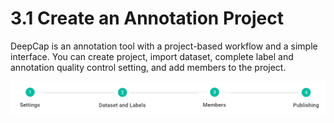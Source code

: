 # 3.1 Create an Annotation Project

DeepCap is an annotation tool with a project-based workflow and a simple interface. You can create project, import dataset, complete label and annotation quality control setting, and add members to the project.

![](<../../.gitbook/assets/image (85).png>)
